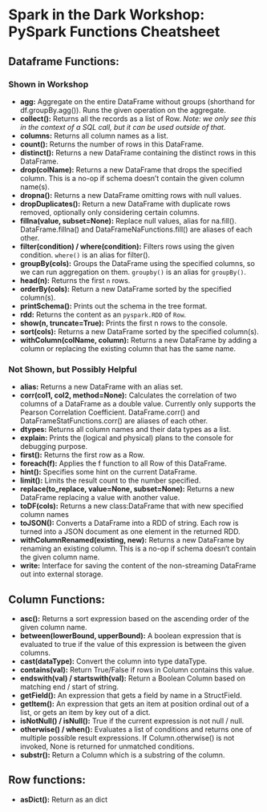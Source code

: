 # Spark in the Dark Workshop: PySpark Functions Cheatsheet

## Dataframe Functions:

### Shown in Workshop

* **agg:** Aggregate on the entire DataFrame without groups (shorthand for df.groupBy.agg()). Runs the given operation on the aggregate.
* **collect():** Returns all the records as a list of Row. *Note: we only see this in the context of a SQL call, but it can be used outside of that.*
* **columns:** Returns all column names as a list.
* **count():** Returns the number of rows in this DataFrame.
* **distinct():** Returns a new DataFrame containing the distinct rows in this DataFrame.
* **drop(colName):** Returns a new DataFrame that drops the specified column. This is a no-op if schema doesn’t contain the given column name(s).
* **dropna():** Returns a new DataFrame omitting rows with null values.
* **dropDuplicates():** Return a new DataFrame with duplicate rows removed, optionally only considering certain columns.
* **fillna(value, subset=None):** Replace null values, alias for na.fill(). DataFrame.fillna() and DataFrameNaFunctions.fill() are aliases of each other.
* **filter(condition) / where(condition):** Filters rows using the given condition. `where()` is an alias for filter().
* **groupBy(cols):** Groups the DataFrame using the specified columns, so we can run aggregation on them. `groupby()` is an alias for `groupBy()`.
* **head(n):** Returns the first `n` rows.
* **orderBy(cols):** Return a new DataFrame sorted by the specified column(s).
* **printSchema():** Prints out the schema in the tree format.
* **rdd:** Returns the content as an `pyspark.RDD` of `Row`.
* **show(n, truncate=True):** Prints the first n rows to the console.
* **sort(cols):** Returns a new DataFrame sorted by the specified column(s).
* **withColumn(colName, column):** Returns a new DataFrame by adding a column or replacing the existing column that has the same name.

### Not Shown, but Possibly Helpful

* **alias:** Returns a new DataFrame with an alias set.
* **corr(col1, col2, method=None):** Calculates the correlation of two columns of a DataFrame as a double value. Currently only supports the Pearson Correlation Coefficient. DataFrame.corr() and DataFrameStatFunctions.corr() are aliases of each other.
* **dtypes:** Returns all column names and their data types as a list.
* **explain:** Prints the (logical and physical) plans to the console for debugging purpose.
* **first():** Returns the first row as a Row.
* **foreach(f):** Applies the f function to all Row of this DataFrame.
* **hint():** Specifies some hint on the current DataFrame.
* **limit():** Limits the result count to the number specified.
* **replace(to_replace, value=None, subset=None):** Returns a new DataFrame replacing a value with another value.
* **toDF(cols):** Returns a new class:DataFrame that with new specified column names
* **toJSON():** Converts a DataFrame into a RDD of string. Each row is turned into a JSON document as one element in the returned RDD.
* **withColumnRenamed(existing, new):** Returns a new DataFrame by renaming an existing column. This is a no-op if schema doesn’t contain the given column name.
* **write:** Interface for saving the content of the non-streaming DataFrame out into external storage.

## Column Functions:

* **asc():** Returns a sort expression based on the ascending order of the given column name.
* **between(lowerBound, upperBound):** A boolean expression that is evaluated to true if the value of this expression is between the given columns.
* **cast(dataType):** Convert the column into type dataType.
* **contains(val):** Return True/False if rows in Column contains this value.
* **endswith(val) / startswith(val):** Return a Boolean Column based on matching end / start of string.
* **getField():** An expression that gets a field by name in a StructField.
* **getItem():** An expression that gets an item at position ordinal out of a list, or gets an item by key out of a dict.
* **isNotNull() / isNull():** True if the current expression is not null / null.
* **otherwise() / when():** Evaluates a list of conditions and returns one of multiple possible result expressions. If Column.otherwise() is not invoked, None is returned for unmatched conditions.
* **substr():** Return a Column which is a substring of the column.

## Row functions:

* **asDict():** Return as an dict
